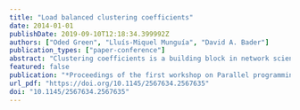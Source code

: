 ```yaml
---
title: "Load balanced clustering coefficients"
date: 2014-01-01
publishDate: 2019-09-10T12:18:34.399992Z
authors: ["Oded Green", "Lluís-Miquel Munguía", "David A. Bader"]
publication_types: ["paper-conference"]
abstract: "Clustering coefficients is a building block in network sciences that offers insights on how tightly bound vertices are in a network. Effective and scalable parallelization of clustering coefficients requires load balancing amongst the cores. This property is not easy to achieve since many real world networks are scale free, which leads to some vertices requiring more attention than others. In this work we show two scalable approaches that load balance clustering coefficients. The first method achieves optimal load balancing with an Ο(|E|) storage requirement. The second method has a lower storage requirement of Ο(|V|) at the cost of some imbalance. While both methods have a similar time complexity, they represent a tradeoff between maintaining a balanced workload and memory complexity. Using a 40-core system we show that our load balancing techniques outperform the widely used and simple parallel approach by a factor of 3X-7.5X for real graphs and 1.5X-4X for random graphs. Further, we achieve 25X-35X speedup over the sequential algorithm for most of the graphs."
featured: false
publication: "*Proceedings of the first workshop on Parallel programming for analytics applications, PPAA 2014, Orlando, Florida, USA, February 16, 2014*"
url_pdf: "https://doi.org/10.1145/2567634.2567635"
doi: "10.1145/2567634.2567635"
---
```


